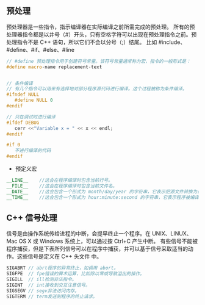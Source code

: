 ## 预处理
预处理器是一些指令，指示编译器在实际编译之前所需完成的预处理。
所有的预处理器指令都是以井号（#）开头，只有空格字符可以出现在预处理指令之前。预处理指令不是 C++ 语句，所以它们不会以分号（;）结尾。
比如 #include、#define、#if、#else、#line 

```c++
// #define 预处理指令用于创建符号常量。该符号常量通常称为宏，指令的一般形式是：
#define macro-name replacement-text 


// 条件编译 
// 有几个指令可以用来有选择地对部分程序源代码进行编译。这个过程被称为条件编译。
#ifndef NULL
   #define NULL 0
#endif

// 只在调试时进行编译
#ifdef DEBUG
   cerr <<"Variable x = " << x << endl;
#endif

#if 0
   不进行编译的代码
#endif
```

* 预定义宏

```c++
__LINE__    //这会在程序编译时包含当前行号。
__FILE__	//这会在程序编译时包含当前文件名。
__DATE__	//这会包含一个形式为 month/day/year 的字符串，它表示把源文件转换为目标代码的日期。
__TIME__	//这会包含一个形式为 hour:minute:second 的字符串，它表示程序被编译的时间。
```

## C++ 信号处理
信号是由操作系统传给进程的中断，会提早终止一个程序。在 UNIX、LINUX、Mac OS X 或 Windows 系统上，可以通过按 Ctrl+C 产生中断。
有些信号不能被程序捕获，但是下表所列信号可以在程序中捕获，并可以基于信号采取适当的动作。这些信号是定义在 C++ 头文件 <csignal> 中。

```c++
SIGABRT	// abrt程序的异常终止，如调用 abort。
SIGFPE	// fpe错误的算术运算，比如除以零或导致溢出的操作。
SIGILL	// ill检测非法指令。
SIGINT	// int接收到交互注意信号。
SIGSEGV	// segv非法访问内存。
SIGTERM	// term发送到程序的终止请求。
```